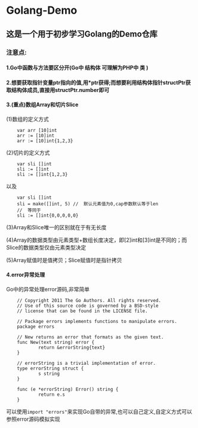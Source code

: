 # Golang-Demo

## 这是一个用于初步学习Golang的Demo仓库

### 注意点:

#### 1.Go中函数与方法要区分开(Go中 结构体 可理解为PHP中 类 )

#### 2.想要获取指针变量ptr指向的值,用*ptr获得;而想要利用结构体指针structPtr获取结构体成员,直接用structPtr.number即可

#### 3.(重点)数组Array和切片Slice

(1)数组的定义方式
```
    var arr [10]int
    arr := [10]int
    arr := [10]int{1,2,3}
```

(2)切片的定义方式
```
    var sli []int
    sli := []int
    sli := []int{1,2,3}
```
以及
```
    var sli []int
    sli = make([]int, 5) //  默认元素值为0,cap参数默认等于len
    //  等同于
    sli := []int{0,0,0,0,0}
```

(3)Array和Slice唯一的区别就在于有无长度

(4)Array的数据类型由元素类型+数组长度决定，即[2]int和[3]int是不同的；而Slice的数据类型仅由元素类型决定

(5)Array赋值时是值拷贝；Slice赋值时是指针拷贝

#### 4.error异常处理

Go中的异常处理error源码,非常简单

```
    // Copyright 2011 The Go Authors. All rights reserved.
    // Use of this source code is governed by a BSD-style
    // license that can be found in the LICENSE file.

    // Package errors implements functions to manipulate errors.
    package errors

    // New returns an error that formats as the given text.
    func New(text string) error {
            return &errorString{text}
    }

    // errorString is a trivial implementation of error.
    type errorString struct {
            s string
    }

    func (e *errorString) Error() string {
            return e.s
    }
```

可以使用`import "errors"`来实现Go自带的异常,也可以自己定义,自定义方式可以参照error源码模拟实现

    